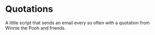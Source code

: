 # Quotations

A little script that sends an email every so often with a quotation from Winnie the Pooh and friends.
